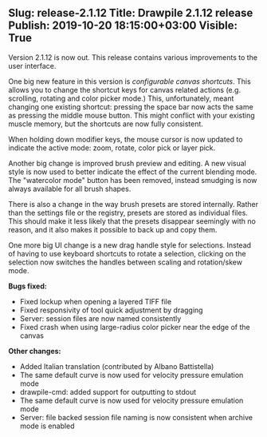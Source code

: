 Slug: release-2.1.12
Title: Drawpile 2.1.12 release
Publish: 2019-10-20 18:15:00+03:00
Visible: True
---

Version 2.1.12 is now out. This release contains various improvements to the user interface.

One big new feature in this version is *configurable canvas shortcuts*.
This allows you to change the shortcut keys for canvas related actions (e.g.
scrolling, rotating and color picker mode.) This, unfortunately, meant changing one existing
shortcut: pressing the space bar now acts the same as pressing the middle mouse button. This
might conflict with your existing muscle memory, but the shortcuts are now fully consistent.

When holding down modifier keys, the mouse cursor is now updated to indicate the active mode:
zoom, rotate, color pick or layer pick.

Another big change is improved brush preview and editing. A new visual style is now used
to better indicate the effect of the current blending mode. The "watercolor mode" button
has been removed, instead smudging is now always available for all brush shapes.

There is also a change in the way brush presets are stored internally. Rather than the
settings file or the registry, presets are stored as individual files. This should make
it less likely that the presets disappear seemingly with no reason, and it also makes it
possible to back up and copy them.

One more big UI change is a new drag handle style for selections. Instead of having to
use keyboard shortcuts to rotate a selection, clicking on the selection now switches
the handles between scaling and rotation/skew mode.

**Bugs fixed:**

 * Fixed lockup when opening a layered TIFF file
 * Fixed responsivity of tool quick adjustment by dragging
 * Server: session files are now named consistently
 * Fixed crash when using large-radius color picker near the edge of the canvas

**Other changes:**

 * Added Italian translation (contributed by Albano Battistella)
 * The same default curve is now used for velocity pressure emulation mode
 * drawpile-cmd: added support for outputting to stdout
 * The same default curve is now used for velocity pressure emulation mode
 * Server: file backed session file naming is now consistent when archive mode is enabled
 
